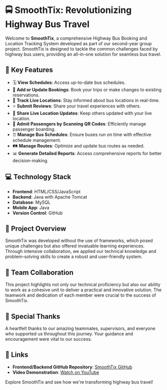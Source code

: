 # 🚍 SmoothTix: Revolutionizing Highway Bus Travel

Welcome to **SmoothTix**, a comprehensive Highway Bus Booking and Location Tracking System developed as part of our second-year group project. SmoothTix is designed to tackle the common challenges faced by highway bus users, providing an all-in-one solution for seamless bus travel.

## 🔑 Key Features

- 🗓️ **View Schedules**: Access up-to-date bus schedules.
- 🎫 **Add or Update Bookings**: Book your trips or make changes to existing reservations.
- 📍 **Track Live Locations**: Stay informed about bus locations in real-time.
- ⭐ **Submit Reviews**: Share your travel experiences with others.
- 📡 **Share Live Location Updates**: Keep others updated with your live location.
- 📲 **Admit Passengers by Scanning QR Codes**: Efficiently manage passenger boarding.
- ⏰ **Manage Bus Schedules**: Ensure buses run on time with effective schedule management.
- 🛤️ **Manage Routes**: Optimize and update bus routes as needed.
- 📊 **Generate Detailed Reports**: Access comprehensive reports for better decision-making.

## 💻 Technology Stack

- **Frontend**: HTML/CSS/JavaScript
- **Backend**: Java with Apache Tomcat
- **Database**: MySQL
- **Mobile App**: Java
- **Version Control**: GitHub

## 🚀 Project Overview

SmoothTix was developed without the use of frameworks, which posed unique challenges but also offered invaluable learning experiences. Through intensive collaboration, we applied our technical knowledge and problem-solving skills to create a robust and user-friendly system.

## 👥 Team Collaboration

This project highlights not only our technical proficiency but also our ability to work as a cohesive unit to deliver a practical and innovative solution. The teamwork and dedication of each member were crucial to the success of SmoothTix.

## 🙌 Special Thanks

A heartfelt thanks to our amazing teammates, supervisors, and everyone who supported us throughout this journey. Your guidance and encouragement were vital to our success.

## 🔗 Links

- **Frontend/Backend GitHub Repository**: [SmoothTix GitHub](https://github.com/YuhangaInduwara/SmoothTix.git)
- **Video Demonstration**: [Watch on YouTube](https://youtu.be/9zLDdLsPz1c)

Explore SmoothTix and see how we're transforming highway bus travel!
